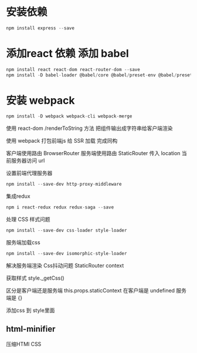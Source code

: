 
# 安装依赖

```js
npm install express --save
```

# 添加react 依赖 添加 babel

```js
npm install react react-dom react-router-dom --save
npm install -D babel-loader @babel/core @babel/preset-env @babel/preset-react
```

# 安装 webpack

```js
npm install -D webpack webpack-cli webpack-merge
```

使用 react-dom /renderToString 方法 把组件输出成字符串给客户端渲染

使用 webpack 打包前端js 给 SSR 加载 完成同构

客户端使用路由 BrowserRouter
服务端使用路由 StaticRouter 传入 location 当前服务器访问 url

设置前端代理服务器

```js
npm install --save-dev http-proxy-middleware
```

集成redux

```js
npm i react-redux redux redux-saga --save
```

处理 CSS 样式问题

```js
npm install --save-dev css-loader style-loader
```

服务端加载css
```js
npm install --save-dev isomorphic-style-loader
```

解决服务端渲染 Css抖动问题 StaticRouter context

获取样式
style._getCss()

区分是客户端还是服务端
this.props.staticContext 在客户端是 undefined 服务端是 {}

添加css 到 style里面


## html-minifier
压缩HTMl CSS



